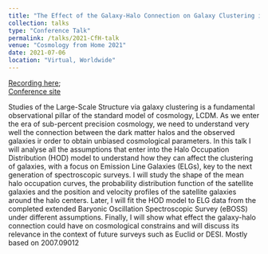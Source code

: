```yaml
---
title: "The Effect of the Galaxy-Halo Connection on Galaxy Clustering in the Advent of Stage-IV Experiments"
collection: talks
type: "Conference Talk"
permalink: /talks/2021-CfH-talk
venue: "Cosmology from Home 2021"
date: 2021-07-06
location: "Virtual, Worldwide"
---
```


[Recording here](https://www.youtube.com/watch?v=aUKFCOOier0);  
[Conference site](https://www.cosmologyfromhome.com/)

Studies of the Large-Scale Structure via galaxy clustering is a fundamental observational pillar of the standard model of cosmology, LCDM. As we enter the era of sub-percent precision cosmology, we need to understand very well the connection between the dark matter halos and the observed galaxies ir order to obtain unbiased cosmological parameters. In this talk I will analyse all the assumptions that enter into the Halo Occupation Distribution (HOD) model to understand how they can affect the clustering of galaxies, with a focus on Emission Line Galaxies (ELGs), key to the next generation of spectroscopic surveys. I will study the shape of the mean halo occupation curves, the probability distribution function of the satellite galaxies and the position and velocity profiles of the satellite galaxies around the halo centers. Later, I will fit the HOD model to ELG data from the completed extended Baryonic Oscillation Spectroscopic Survey (eBOSS) under different assumptions. Finally, I will show what effect the galaxy-halo connection could have on cosmological constrains and will discuss its relevance in the context of future surveys such as Euclid or DESI. 
Mostly based on 2007.09012
